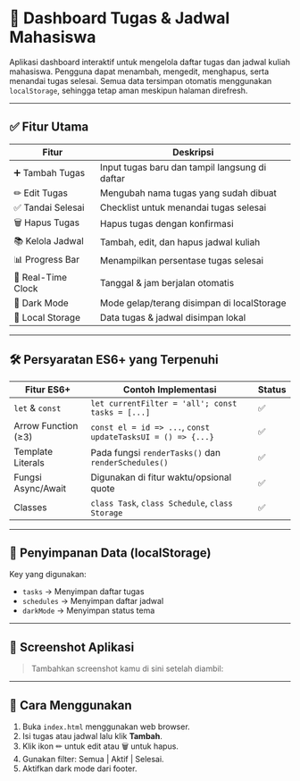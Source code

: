 # 📘 Dashboard Tugas & Jadwal Mahasiswa

Aplikasi dashboard interaktif untuk mengelola daftar tugas dan jadwal kuliah mahasiswa. Pengguna dapat menambah, mengedit, menghapus, serta menandai tugas selesai. Semua data tersimpan otomatis menggunakan `localStorage`, sehingga tetap aman meskipun halaman direfresh.

---

## ✅ Fitur Utama

| Fitur | Deskripsi |
|-------|-----------|
| ➕ Tambah Tugas | Input tugas baru dan tampil langsung di daftar |
| ✏ Edit Tugas | Mengubah nama tugas yang sudah dibuat |
| ✅ Tandai Selesai | Checklist untuk menandai tugas selesai |
| 🗑 Hapus Tugas | Hapus tugas dengan konfirmasi |
| 📚 Kelola Jadwal | Tambah, edit, dan hapus jadwal kuliah |
| 📊 Progress Bar | Menampilkan persentase tugas selesai |
| 📆 Real-Time Clock | Tanggal & jam berjalan otomatis |
| 🌙 Dark Mode | Mode gelap/terang disimpan di localStorage |
| 💾 Local Storage | Data tugas & jadwal disimpan lokal |

---

## 🛠️ Persyaratan ES6+ yang Terpenuhi

| Fitur ES6+ | Contoh Implementasi | Status |
|-----------|---------------------|--------|
| `let` & `const` | `let currentFilter = 'all'; const tasks = [...]` | ✅ |
| Arrow Function (≥3) | `const el = id => ...`, `const updateTasksUI = () => {...}` | ✅ |
| Template Literals | Pada fungsi `renderTasks()` dan `renderSchedules()` | ✅ |
| Fungsi Async/Await | Digunakan di fitur waktu/opsional quote | ✅ |
| Classes | `class Task`, `class Schedule`, `class Storage` | ✅ |

---

## 💾 Penyimpanan Data (localStorage)

Key yang digunakan:
- `tasks` → Menyimpan daftar tugas
- `schedules` → Menyimpan daftar jadwal
- `darkMode` → Menyimpan status tema

---


## 📸 Screenshot Aplikasi

> Tambahkan screenshot kamu di sini setelah diambil:

---

## 🚀 Cara Menggunakan

1. Buka `index.html` menggunakan web browser.
2. Isi tugas atau jadwal lalu klik **Tambah**.
3. Klik ikon ✏ untuk edit atau 🗑 untuk hapus.
4. Gunakan filter: Semua | Aktif | Selesai.
5. Aktifkan dark mode dari footer.

